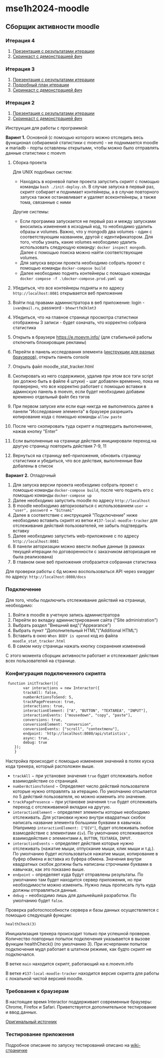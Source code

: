 # mse1h2024-moodle

## Сборщик активности moodle

### Итерация 4
1. [Презентация с результатами итерации](https://github.com/moevm/mse1h2024-moodle/wiki/Итерация4#презентация)
2. [Скринкаст с демонстрацией фич](https://github.com/moevm/mse1h2024-moodle/wiki/Итерация4#скринкаст-с-демонстрацией-фич)
### Итерация 3
1. [Презентация с результатами итерации](https://github.com/moevm/mse1h2024-moodle/wiki/Итерация3#презентация)
2. [Подробный план итерации](https://github.com/moevm/mse1h2024-moodle/wiki/Итерация4#план-на-итерацию-4)
3. [Скринкаст с демонстрацией фич](https://github.com/moevm/mse1h2024-moodle/wiki/Итерация3#скринкаст-с-демонстрацией-фич)

### Итерация 2
1. [Презентация с результатами итерации](https://github.com/moevm/mse1h2024-moodle/wiki/Итерация2#презентация)
2. [Скринкаст с демонстрацией фич](https://github.com/moevm/mse1h2024-moodle/wiki/Итерация2#скринкаст-с-демонстрацией-фич)

Инструкция для работы с программой:

**Варинт 1.** Основной (с помощью которого можно отследить весь функционал собираемой статистики с moevm) - не поднимается moodle и mariadb - порты оставлены открытыми, чтобы можно было отправлять данные статистики с moevm
1. Сборка проекта

   Для UNIX подобных систем:
   - Находясь в корневой папке проекта запустить скрипт с помощью команды `bash ./init-deploy.sh`. В случае запуска в первый раз, скрипт собирает и поднимает контейнеры, а в случае повторного запуска также останавливает и удаляет всеконтейнеры, а также тома, связанные с ними
   
   Другие системы:
   - Если программа запускается не первый раз и между запусками вносились изменения в исходный код, то необходимо удалить образы и volumes. Важно, что у mongodb два volumes - один с соответствующим названием, другой с идентификатором. Для того, чтобы узнать, какие volumes необходимо удалить использовать следующую команду: `docker inspect mongodb`. Далее с помощью поиска можно найти соответствующие volumes.
   - Для запуска версии проекта необходимо собрать проект с помощью команды `docker-compose build`
   - Далее необходимо поднять контейнеры с помощью команды `docker compose -f .\docker-compose.prod.yaml up`
2. Убедиться, что все контейнеры подняты и по адресу `http://localhost:8081` открывается веб приложение
3. Войти под правами администратора в веб приложение: login - `ivan@mail.ru`,  password - `bhewrtfm3klmt3`
4. Убедиться, что на главное странице просмотра статистики отображены 3 записи - будет означать, что корректно собрана статистика
5. Открыть в браузере https://e.moevm.info/ (для стабильной работы отключить блокировщик рекламы)
6. Перейти в панель исследования элемента ([инструкции для разных браузеров](https://www.businessinsider.com/guides/tech/how-to-inspect-element)), открыть панель console
7. Открыть файл moodle_stat_tracker.html
8. Скопировать из него содержимое, удалив при этом все тэги script (их должно быть в файле 4 штуки) - шаг добавлен временно, пока не проверерно, что все корректно работает с помощью вставки в админскую панель в moevm, если будет необходимо добавим временно отдельный файл без тэгов
9. При первом запуске или если еще никгда не выполнялось далее в панели "Исследование элемента" в браузере разрешить копирование кода с помощью команды `allow paste`
10. После чего скопировать туда скрипт и подтвердить выполненине, нажав кнопку "Enter"
11. Если выполненные на странице действия инициировали переход на другую страницу повторить действия 7-9, 11
12. Вернуться на страницу веб-приложения, обновить страницу статистики и убедиться, что все действия, выполненные Вам добалены в список
    
**Вариант 2.** Отладочный
1. Для запуска версии проекта необходимо собрать проект с помощью команды `docker-compose build`, после чего поднять его с помощью команды `docker-compose up`
2. Далее необходимо запустить moodle по адресу `http://localhost`
3. В moodle необходимо авторизоваться с использованием `user = "user", password = "bitnami"`
4. Далее в соответствие с  инструкцией "Подключение" ниже необходимо вставить скрипт из ветки `#137-local-moodle-tracker` для отслеживания действий пользователей, не забыть подтвердить вставку
5. Далее необходимо запустить web-приложение с по адресу `http://localhost:8081`
6. В панели авторизации можно ввести любые данные (в рамках текущей итерации по договоренности с заказчиком авторизация не была реализована)
7. В главном окне веб приложения отобразится собранная статистика

Для проверки работы с бд можно воспользоваться API через swagger по адресу: `http://localhost:8080/docs`




### Подключение

Для того, чтобы подключить отслеживание действий на странице, необходимо:
1. Войти в moodle в учетную запись администратора 
2. Перейти во вкладку администрирования сайта ("Site administration")
3. Выбрать раздел "Внешний вид"("Appearance")
4. Выбрать пункт "Дополнительный HTML"("Additional HTML")
5. Вставить в окно `When BODY is opened` код из файла `moodle_stat_tracker.html`
6. В самом низу страницы нажать кнопку сохранения изменений

С этого момента сборщик активности работает и отслеживает действия всех пользователей на странице.

### Конфигурация подключенного скрипта

```html
 function initTracker(){
        var interactions = new Interactor({
        trackAll: false,
        numberActionsToSend: 5,
        trackPagePresence: true,
        interactions: true,
        interactionElement: ["A", "BUTTON", "TEXTAREA", "INPUT"],
        interactionEvents: ["mousedown", "copy", "paste"],
        conversions: true,
        conversionElement: "conversion",
        conversionEvents: ["scroll", "contextmenu"],
        endpoint: 'http://localhost:8080/api/statistics',
        async: true,
        debug: true
    });
    }
```

Настройка происходит с помощью изменения значений в полях куска кода трекера, который расположен выше.

 - `trackAll` $-$ при установке значения `true` будет отслеживать любое взаимодействие со страницей.
 - `numberActionsToSend` $-$ Определяет число действий пользователя которые нужно отправлять за итерацию. По умолчанию отсылается по 5 действий пользователя, но можно изменить это значение.
 - `trackPagePresence` $-$ при установке значения `true` будет отслеживать переход с отслеживаемой вкладки на другую.
 - `interactionElement` $-$ определяет элементы которые необходимо отслеживать. Для установки нужно внутри квадратных скобок написать название элемента большими буквами в кавычках. (Например
 `interactionElement: ["DIV"]`, будет отслеживать любое взамодействие с элементами `div`). По умолчанию отслеживаются взаимодействия с элементами `A`, `BUTTON`, `TEXTAREA`, `INPUT`. 
 - `interactionEvents` $-$ определяет действия которые нужно отслеживать (нажатие мыши, отпускание мыши, клик мыши и т.д.). По умолчанию будет использоваться нажатие мыши, копирование в буфер обмена и вставка из буфера обмена. Значения внутри квадратных скобок должны быть написаны строчными буквами в кавычках, как это показано выше.
 - `endpoint` $-$ определяет куда будут отправлены результаты. По умолчанию там будет находится сервер приложения, но при необходимости можно изменить. Нужно лишь прописать путь куда должны отправляться данные.
 - `debug` $-$ необходимо лишь для дальнейшей разработки. По умолчанию будет `false`.

Проверка работоспособности сервера и базы данных осуществляется с помощью следующей функции:
 ```html
 healthCheck(3)
```  
Инициализация трекера происходит только при успешной проверке.
Количество повторных попыток подключения указывается в вызове функции healthCheck() (по умолчанию 3).
При исчерпании попыток подключения мудл работает в штатном режиме, как будто скрипт не подключался.

В ветке `main` находится скрипт, работающий на e.moevm.info

В ветке `#137-local-moodle-tracker` находится версия скрипта для работы с локальной чистой версией moodle.

### Требования к браузерам

В настоящее время Interactor поддерживает современные браузеры: Chrome, Firefox и Safari. Приветствуется дополнительное тестирование и ввод данных.

[Оригинальный источник](https://github.com/greenstick/interactor?tab=readme-ov-file#documentation)

### Тестирование приложения

Подробное описание по запуску тестирований описано на [wiki-страничке](https://github.com/moevm/mse1h2024-moodle/wiki/%D0%A2%D0%B5%D1%81%D1%82%D0%B8%D1%80%D0%BE%D0%B2%D0%B0%D0%BD%D0%B8%D0%B5)
